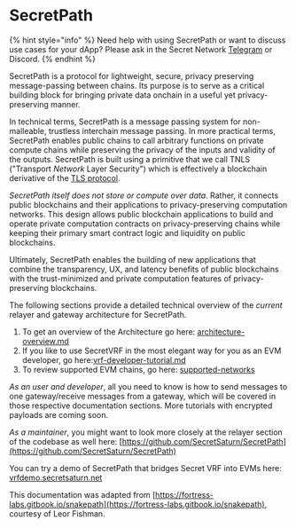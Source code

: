 # SecretPath

{% hint style="info" %}
Need help with using SecretPath or want to discuss use cases for your dApp? Please ask in the Secret Network [Telegram](https://t.me/SCRTCommunity) or Discord.
{% endhint %}

SecretPath is a protocol for lightweight, secure, privacy preserving message-passing between chains. Its purpose is to serve as a critical building block for bringing private data onchain in a useful yet privacy-preserving manner.

In technical terms, SecretPath is a message passing system for non-malleable, trustless interchain message passing. In more practical terms, SecretPath enables public chains to call arbitrary functions on private compute chains while preserving the privacy of the inputs and validity of the outputs. SecretPath is built using a primitive that we call TNLS ("Transport _Network_ Layer Security") which is effectively a blockchain derivative of the [TLS protocol](https://en.wikipedia.org/wiki/Transport\_Layer\_Security).

_SecretPath itself does not store or compute over data_. Rather, it connects public blockchains and their applications to privacy-preserving computation networks. This design allows public blockchain applications to build and operate private computation contracts on privacy-preserving chains while keeping their primary smart contract logic and liquidity on public blockchains.

Ultimately, SecretPath enables the building of new applications that combine the transparency, UX, and latency benefits of public blockchains with the trust-minimized and private computation features of privacy-preserving blockchains.

The following sections provide a detailed technical overview of the _current_ relayer and gateway architecture for SecretPath.&#x20;

1. To get an overview of the Architecture go here: [architecture-overview.md](architecture-overview.md "mention")
2. If you like to use SecretVRF in the most elegant way for you as an EVM developer, go here:[vrf-developer-tutorial.md](../../../usecases/vrf/vrf-developer-tutorial.md "mention")
3. To review supported EVM chains, go here: [supported-networks](../../../supported-networks/ "mention")

_As an user and developer_, all you need to know is how to send messages to one gateway/receive messages from a gateway, which will be covered in those respective documentation sections. More tutorials with encrypted payloads are coming soon.

_As a maintainer_, you might want to look more closely at the relayer section of the codebase as well here: [https://github.com/SecretSaturn/SecretPath](https://github.com/SecretSaturn/SecretPath)

You can try a demo of SecretPath that bridges Secret VRF into EVMs here: [vrfdemo.secretsaturn.net](https://vrfdemo.secretsaturn.net)

This documentation was adapted from [https://fortress-labs.gitbook.io/snakepath](https://fortress-labs.gitbook.io/snakepath), courtesy of Leor Fishman.
